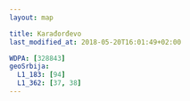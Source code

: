 ```yaml
---
layout: map

title: Karađorđevo
last_modified_at: 2018-05-20T16:01:49+02:00

WDPA: [328843]
geoSrbija:
  L1_183: [94]
  L1_362: [37, 38]
---
```

